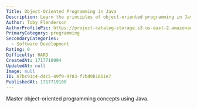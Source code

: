 ```yaml
---
Title: Object-Oriented Programming in Java
Description: Learn the principles of object-oriented programming in Java.
Author: Toby Flenderson
AuthorProfilePic: https://project-catalog-storage.s3.us-east-2.amazonaws.com/images/pfp.png
PrimaryCategory: programming
SecondaryCategories:
  - Software Development
Rating: 0
Difficulty: HARD
CreatedAt: 1717718994
UpdatedAt: null
Image: null
ID: 87bc91c4-d4c5-49f9-9783-f7bd9b1651e7
PublishedAt: 1717719100
---
```


Master object-oriented programming concepts using Java.
